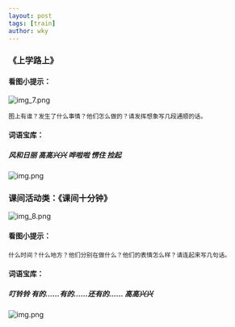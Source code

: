```yaml
---
layout: post
tags: [train]
author: wky
---
```


### 《上学路上》
#### 看图小提示：
![img_7.png](https://xintd.github.io/wky/images/yl/img_7.png)

    图上有谁？发生了什么事情？他们怎么做的？请发挥想象写几段通顺的话。

#### 词语宝库：
##### 风和日丽   高高兴兴   哗啦啦   愣住  捡起

![img.png](https://xintd.github.io/wky/images/bg.png)

### 课间活动类：《课间十分钟》
![img_8.png](https://xintd.github.io/wky/images/yl/img_8.png)
#### 看图小提示：
    什么时间？什么地方？他们分别在做什么？他们的表情怎么样？请连起来写几句话。

#### 词语宝库：
##### 叮铃铃    有的……有的……还有的……  高高兴兴

![img.png](https://xintd.github.io/wky/images/bg.png)